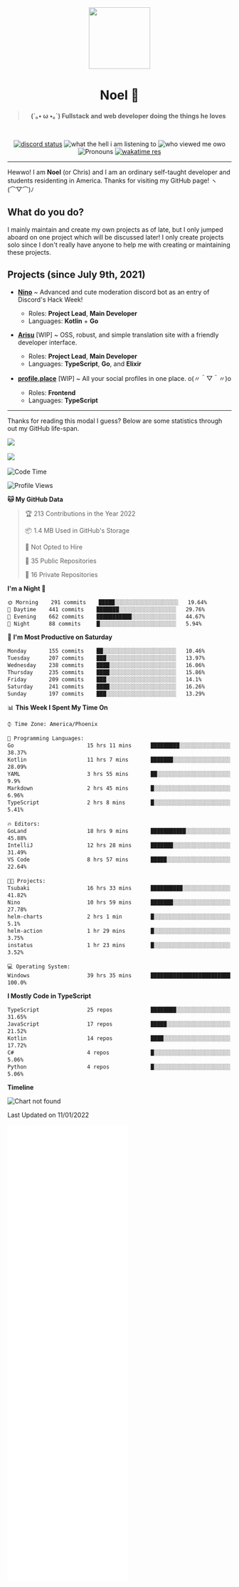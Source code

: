 <div align='center'>
  <div align='center'>
    <img
      src='https://cdn.floofy.dev/art/icons/icon_cinnamonserval.png'
      width='138'
      height='138'
    />
  </div>
  <h1>Noel 🐾</h1>
  <blockquote><strong>(´｡• ω •｡`) Fullstack and web developer doing the things he loves</strong></blockquote>

  <br />

  <a href='https://discord.com/users/280158289667555328' target='_blank'><img alt="discord status" src="https://dev.discordprofiles.me/badge/status/280158289667555328" /></a>
  <img alt="what the hell i am listening to" src="https://dev.discordprofiles.me/badge/spotify/280158289667555328" />
  <img alt="who viewed me owo" src="https://komarev.com/ghpvc/?username=auguwu" />
  <img alt='Pronouns' src='https://img.shields.io/endpoint?url=https://pronoundb.org/shields/6004d014406af11e4593a013' />
  <a href="https://wakatime.com/@auguwu" target='_blank'>
    <img alt='wakatime res' src='https://wakatime.com/badge/user/89736485-42ec-4c0f-a2f3-481db74514dc.svg' />
  </a>
</div>

<hr />

Hewwo! I am **Noel** (or Chris) and I am an ordinary self-taught developer and students residenting in America. Thanks for visiting my GitHub page! ヽ(⌒▽⌒)ﾉ

## What do you do?
I mainly maintain and create my own projects as of late, but I only jumped aboard on one project which will be discussed later! I only create projects
solo since I don't really have anyone to help me with creating or maintaining these projects.

## Projects (since July 9th, 2021)
- [**Nino**](https://nino.sh) ~ Advanced and cute moderation discord bot as an entry of Discord's Hack Week!
  - Roles: **Project Lead**, **Main Developer**
  - Languages: **Kotlin** + **Go**

- [**Arisu**](https://arisu.land) [WIP] ~ OSS, robust, and simple translation site with a friendly developer interface.
  - Roles: **Project Lead**, **Main Developer**
  - Languages: **TypeScript**, **Go**, and **Elixir**

- [**profile.place**](https://profile.place) [WIP] ~ All your social profiles in one place. o(〃＾▽＾〃)o
  - Roles: **Frontend**
  - Languages: **TypeScript**

---

Thanks for reading this modal I guess? Below are some statistics through out my GitHub life-span.

![](https://github-readme-stats.vercel.app/api?username=auguwu&count_private=true&show_icons=true&theme=gruvbox)

![](https://github-readme-stats.vercel.app/api/top-langs/?username=auguwu&layout=compact&theme=gruvbox)

<!--START_SECTION:waka-->
![Code Time](http://img.shields.io/badge/Code%20Time-2%2C619%20hrs%2056%20mins-blue)

![Profile Views](http://img.shields.io/badge/Profile%20Views-24-blue)

**🐱 My GitHub Data** 

> 🏆 213 Contributions in the Year 2022
 > 
> 📦 1.4 MB Used in GitHub's Storage 
 > 
> 🚫 Not Opted to Hire
 > 
> 📜 35 Public Repositories 
 > 
> 🔑 16 Private Repositories  
 > 
**I'm a Night 🦉** 

```text
🌞 Morning    291 commits    █████░░░░░░░░░░░░░░░░░░░░   19.64% 
🌆 Daytime    441 commits    ███████░░░░░░░░░░░░░░░░░░   29.76% 
🌃 Evening    662 commits    ███████████░░░░░░░░░░░░░░   44.67% 
🌙 Night      88 commits     █░░░░░░░░░░░░░░░░░░░░░░░░   5.94%

```
📅 **I'm Most Productive on Saturday** 

```text
Monday       155 commits    ██░░░░░░░░░░░░░░░░░░░░░░░   10.46% 
Tuesday      207 commits    ███░░░░░░░░░░░░░░░░░░░░░░   13.97% 
Wednesday    238 commits    ████░░░░░░░░░░░░░░░░░░░░░   16.06% 
Thursday     235 commits    ████░░░░░░░░░░░░░░░░░░░░░   15.86% 
Friday       209 commits    ███░░░░░░░░░░░░░░░░░░░░░░   14.1% 
Saturday     241 commits    ████░░░░░░░░░░░░░░░░░░░░░   16.26% 
Sunday       197 commits    ███░░░░░░░░░░░░░░░░░░░░░░   13.29%

```


📊 **This Week I Spent My Time On** 

```text
⌚︎ Time Zone: America/Phoenix

💬 Programming Languages: 
Go                       15 hrs 11 mins      █████████░░░░░░░░░░░░░░░░   38.37% 
Kotlin                   11 hrs 7 mins       ███████░░░░░░░░░░░░░░░░░░   28.09% 
YAML                     3 hrs 55 mins       ██░░░░░░░░░░░░░░░░░░░░░░░   9.9% 
Markdown                 2 hrs 45 mins       █░░░░░░░░░░░░░░░░░░░░░░░░   6.96% 
TypeScript               2 hrs 8 mins        █░░░░░░░░░░░░░░░░░░░░░░░░   5.41%

🔥 Editors: 
GoLand                   18 hrs 9 mins       ███████████░░░░░░░░░░░░░░   45.88% 
IntelliJ                 12 hrs 28 mins      ███████░░░░░░░░░░░░░░░░░░   31.49% 
VS Code                  8 hrs 57 mins       █████░░░░░░░░░░░░░░░░░░░░   22.64%

🐱‍💻 Projects: 
Tsubaki                  16 hrs 33 mins      ██████████░░░░░░░░░░░░░░░   41.82% 
Nino                     10 hrs 59 mins      ███████░░░░░░░░░░░░░░░░░░   27.78% 
helm-charts              2 hrs 1 min         █░░░░░░░░░░░░░░░░░░░░░░░░   5.1% 
helm-action              1 hr 29 mins        █░░░░░░░░░░░░░░░░░░░░░░░░   3.75% 
instatus                 1 hr 23 mins        █░░░░░░░░░░░░░░░░░░░░░░░░   3.52%

💻 Operating System: 
Windows                  39 hrs 35 mins      █████████████████████████   100.0%

```

**I Mostly Code in TypeScript** 

```text
TypeScript               25 repos            ████████░░░░░░░░░░░░░░░░░   31.65% 
JavaScript               17 repos            █████░░░░░░░░░░░░░░░░░░░░   21.52% 
Kotlin                   14 repos            ████░░░░░░░░░░░░░░░░░░░░░   17.72% 
C#                       4 repos             █░░░░░░░░░░░░░░░░░░░░░░░░   5.06% 
Python                   4 repos             █░░░░░░░░░░░░░░░░░░░░░░░░   5.06%

```


**Timeline**

![Chart not found](https://raw.githubusercontent.com/auguwu/auguwu/master/charts/bar_graph.png) 


 Last Updated on 11/01/2022
<!--END_SECTION:waka-->

![](./github-metrics.svg)
